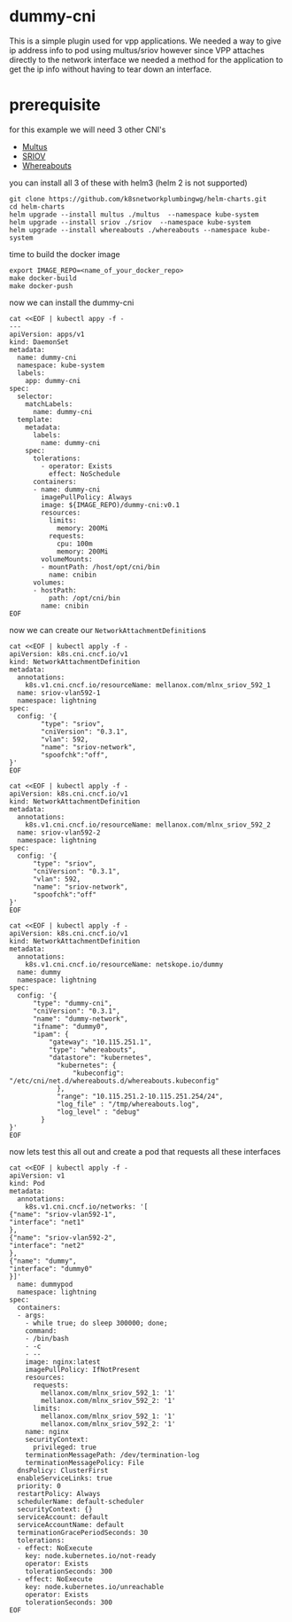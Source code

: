 # dummy-cni
This is a simple plugin used for vpp applications. We needed a way to give ip address info to pod using multus/sriov however since VPP attaches directly to the network interface we needed a method for the application to get the ip info without having to tear down an interface.

# prerequisite
for this example we will need 3 other CNI's
  * [Multus](https://github.com/intel/multus-cni/)
  * [SRIOV](https://github.com/k8snetworkplumbingwg/sriov-cni)
  * [Whereabouts](https://github.com/dougbtv/whereabouts)

you can install all 3 of these with helm3 (helm 2 is not supported)

```
git clone https://github.com/k8snetworkplumbingwg/helm-charts.git
cd helm-charts
helm upgrade --install multus ./multus  --namespace kube-system
helm upgrade --install sriov ./sriov  --namespace kube-system
helm upgrade --install whereabouts ./whereabouts --namespace kube-system
```
time to build the docker image
```
export IMAGE_REPO=<name_of_your_docker_repo>
make docker-build
make docker-push
```
now we can install the dummy-cni
```
cat <<EOF | kubectl appy -f -
---
apiVersion: apps/v1
kind: DaemonSet
metadata:
  name: dummy-cni
  namespace: kube-system
  labels:
    app: dummy-cni
spec:
  selector:
    matchLabels:
      name: dummy-cni
  template:
    metadata:
      labels:
        name: dummy-cni
    spec:
      tolerations:
        - operator: Exists
          effect: NoSchedule
      containers:
      - name: dummy-cni
        imagePullPolicy: Always
        image: ${IMAGE_REPO)/dummy-cni:v0.1
        resources:
          limits:
            memory: 200Mi
          requests:
            cpu: 100m
            memory: 200Mi
        volumeMounts:
        - mountPath: /host/opt/cni/bin
          name: cnibin
      volumes:
      - hostPath:
          path: /opt/cni/bin
        name: cnibin
EOF
```

now we can create our `NetworkAttachmentDefinition`s

```
cat <<EOF | kubectl apply -f -
apiVersion: k8s.cni.cncf.io/v1
kind: NetworkAttachmentDefinition
metadata:
  annotations:
    k8s.v1.cni.cncf.io/resourceName: mellanox.com/mlnx_sriov_592_1
  name: sriov-vlan592-1
  namespace: lightning
spec:
  config: '{
        "type": "sriov",
        "cniVersion": "0.3.1",
        "vlan": 592,
        "name": "sriov-network",
        "spoofchk":"off",
}'
EOF
```

```
cat <<EOF | kubectl apply -f -
apiVersion: k8s.cni.cncf.io/v1
kind: NetworkAttachmentDefinition
metadata:
  annotations:
    k8s.v1.cni.cncf.io/resourceName: mellanox.com/mlnx_sriov_592_2
  name: sriov-vlan592-2
  namespace: lightning
spec:
  config: '{
      "type": "sriov",
      "cniVersion": "0.3.1",
      "vlan": 592,
      "name": "sriov-network",
      "spoofchk":"off"
}'
EOF
```

```
cat <<EOF | kubectl apply -f -
apiVersion: k8s.cni.cncf.io/v1
kind: NetworkAttachmentDefinition
metadata:
  annotations:
    k8s.v1.cni.cncf.io/resourceName: netskope.io/dummy
  name: dummy
  namespace: lightning
spec:
  config: '{
      "type": "dummy-cni",
      "cniVersion": "0.3.1",
      "name": "dummy-network",
      "ifname": "dummy0",
      "ipam": {
          "gateway": "10.115.251.1",
          "type": "whereabouts",
          "datastore": "kubernetes",
            "kubernetes": {
                "kubeconfig": "/etc/cni/net.d/whereabouts.d/whereabouts.kubeconfig"
            },
            "range": "10.115.251.2-10.115.251.254/24",
            "log_file" : "/tmp/whereabouts.log",
            "log_level" : "debug"
        }
}'
EOF
```
now lets test this all out and create a pod that requests all these interfaces

```
cat <<EOF | kubectl apply -f -
apiVersion: v1
kind: Pod
metadata:
  annotations:
    k8s.v1.cni.cncf.io/networks: '[
{"name": "sriov-vlan592-1",
"interface": "net1"
},
{"name": "sriov-vlan592-2",
"interface": "net2"
},
{"name": "dummy",
"interface": "dummy0"
}]'
  name: dummypod
  namespace: lightning
spec:
  containers:
  - args:
    - while true; do sleep 300000; done;
    command:
    - /bin/bash
    - -c
    - --
    image: nginx:latest
    imagePullPolicy: IfNotPresent
    resources:
      requests:
        mellanox.com/mlnx_sriov_592_1: '1'
        mellanox.com/mlnx_sriov_592_2: '1'
      limits:
        mellanox.com/mlnx_sriov_592_1: '1'
        mellanox.com/mlnx_sriov_592_2: '1'
    name: nginx
    securityContext:
      privileged: true
    terminationMessagePath: /dev/termination-log
    terminationMessagePolicy: File
  dnsPolicy: ClusterFirst
  enableServiceLinks: true
  priority: 0
  restartPolicy: Always
  schedulerName: default-scheduler
  securityContext: {}
  serviceAccount: default
  serviceAccountName: default
  terminationGracePeriodSeconds: 30
  tolerations:
  - effect: NoExecute
    key: node.kubernetes.io/not-ready
    operator: Exists
    tolerationSeconds: 300
  - effect: NoExecute
    key: node.kubernetes.io/unreachable
    operator: Exists
    tolerationSeconds: 300
EOF
```